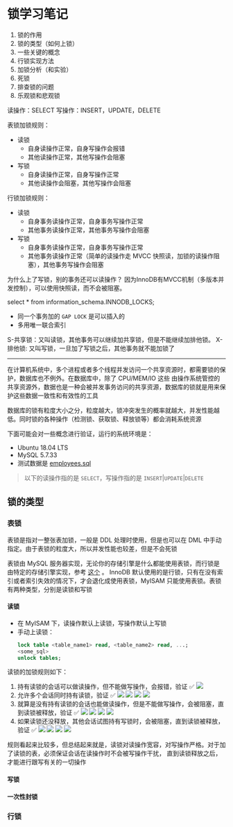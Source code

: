 # 锁学习笔记

1. 锁的作用
2. 锁的类型（如何上锁）
3. 一些关键的概念
4. 行锁实现方法
5. 加锁分析（和实验）
6. 死锁
7. 排查锁的问题
8. 乐观锁和悲观锁

读操作：SELECT
写操作：INSERT，UPDATE，DELETE

表锁加锁规则：
- 读锁
    - 自身读操作正常，自身写操作会报错
    - 其他读操作正常，其他写操作会阻塞
- 写锁
    - 自身读操作正常，自身写操作正常
    - 其他读操作会阻塞，其他写操作会阻塞

行锁加锁规则：
- 读锁
    - 自身事务读操作正常，自身事务写操作正常
    - 其他事务读操作正常，其他事务写操作会阻塞
- 写锁
    - 自身事务读操作正常，自身事务写操作正常
    - 其他事务读操作正常（简单的读操作走 MVCC 快照读，加锁的读操作阻塞），其他事务写操作会阻塞

为什么上了写锁，别的事务还可以读操作？
因为InnoDB有MVCC机制（多版本并发控制），可以使用快照读，而不会被阻塞。

select * from information_schema.INNODB_LOCKS;

- 同一个事务加的 `GAP LOCK` 是可以插入的
- 多用唯一联合索引

S-共享锁：又叫读锁，其他事务可以继续加共享锁，但是不能继续加排他锁。
X-排他锁: 又叫写锁，一旦加了写锁之后，其他事务就不能加锁了

---

在计算机系统中，多个进程或者多个线程并发访问一个共享资源时，都需要锁的保护，数据库也不例外。在数据库中，除了 CPU/MEM/IO 这些
由操作系统管控的共享资源外，数据也是一种会被并发事务访问的共享资源，数据库的锁就是用来保护这些数据一致性和有效性的工具

数据库的锁有粒度大小之分，粒度越大，锁冲突发生的概率就越大，并发性能越低。同时锁的各种操作（检测锁、获取锁、释放锁等）都会消耗系统资源

下面可能会对一些概念进行验证，运行的系统环境是：

- Ubuntu 18.04 LTS
- MySQL 5.7.33
- 测试数据是 [employees.sql](https://github.com/datacharmer/test_db)

> 以下的读操作指的是 `SELECT`，写操作指的是 `INSERT`|`UPDATE`|`DELETE`

## 锁的类型

### 表锁

表锁是指对一整张表加锁，一般是 DDL 处理时使用，但是也可以在 DML 中手动指定。由于表锁的粒度大，所以并发性能也较差，但是不会死锁

表锁由 MySQL 服务器实现，无论你的存储引擎是什么都能使用表锁，而行锁是由特定的存储引擎实现，参考 [这个](https://github.com/hsxhr-10/Blog/blob/master/%E6%95%B0%E6%8D%AE%E5%BA%93/MySQL/%E6%A6%82%E8%BF%B0.md#%E6%9E%B6%E6%9E%84%E6%A6%82%E5%86%B5) 。
InnoDB 默认使用的是行锁，只有在没有索引或者索引失效的情况下，才会退化成使用表锁，MyISAM 只能使用表锁。表锁有两种类型，分别是读锁和写锁

#### 读锁

- 在 MyISAM 下，读操作默认上读锁，写操作默认上写锁
- 手动上读锁：
  ```SQL
  lock table <table_name1> read, <table_name2> read, ...;
  <some_sql>
  unlock tables;
  ```

读锁的加锁规则如下：

1. 持有读锁的会话可以做读操作，但不能做写操作，会报错，验证 ✅
  ![](https://raw.githubusercontent.com/hsxhr-10/Blog/master/image/mysql-5.png)
2. 允许多个会话同时持有读锁，验证 ✅
  ![](https://raw.githubusercontent.com/hsxhr-10/Blog/master/image/mysql-6.png)
  ![](https://raw.githubusercontent.com/hsxhr-10/Blog/master/image/mysql-7.png)
  ![](https://raw.githubusercontent.com/hsxhr-10/Blog/master/image/mysql-8.png)
  ![](https://raw.githubusercontent.com/hsxhr-10/Blog/master/image/mysql-9.png)
3. 就算是没有持有读锁的会话也能做读操作，但是不能做写操作，会被阻塞，直到读锁被释放，验证 ✅
  ![](https://raw.githubusercontent.com/hsxhr-10/Blog/master/image/mysql-10.png)
  ![](https://raw.githubusercontent.com/hsxhr-10/Blog/master/image/mysql-11.png)
  ![](https://raw.githubusercontent.com/hsxhr-10/Blog/master/image/mysql-12.png)
  ![](https://raw.githubusercontent.com/hsxhr-10/Blog/master/image/mysql-13.png)
4. 如果读锁还没释放，其他会话试图持有写锁时，会被阻塞，直到读锁被释放，验证 ✅
  ![](https://raw.githubusercontent.com/hsxhr-10/Blog/master/image/mysql-14.png)
  ![](https://raw.githubusercontent.com/hsxhr-10/Blog/master/image/mysql-15.png)
  ![](https://raw.githubusercontent.com/hsxhr-10/Blog/master/image/mysql-16.png)
  ![](https://raw.githubusercontent.com/hsxhr-10/Blog/master/image/mysql-17.png)

规则看起来比较多，但总结起来就是，读锁对读操作宽容，对写操作严格。对于加了读锁的表，必须保证会话在读操作时不会被写操作干扰，
直到读锁释放之后，才能进行跟写有关的一切操作

#### 写锁

#### 一次性封锁

### 行锁
